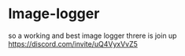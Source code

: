 # Image-logger

so a working and best image logger threre is
join up 
https://discord.com/invite/uQ4VyxVvZ5
